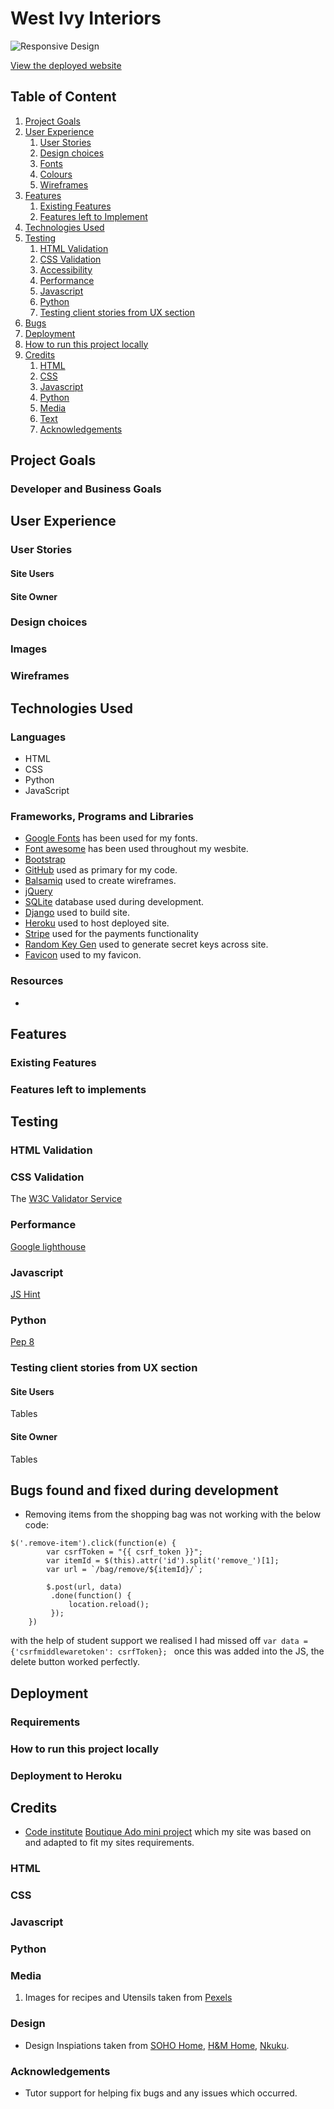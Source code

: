 # West Ivy Interiors 

![Responsive Design]()

[View the deployed website]()

## Table of Content 
1. [Project Goals](#project-goals)
2. [User Experience](#user-experience)
    1. [User Stories](#user-stories)
    2. [Design choices](#design-choices)
    3. [Fonts](#fonts)
    4. [Colours](#colours)
    5. [Wireframes](#wireframes)
3. [Features](#features)
    1. [Existing Features](#existing-features)
    2. [Features left to Implement](features-left-to-implement)
4. [Technologies Used](#technologies-used)
5. [Testing](#testing)
    1. [HTML Validation](#html-validation)
    2. [CSS Validation](#css-validation)
    3. [Accessibility](#accessibility)
    4. [Performance](#performance)
    5. [Javascript](#javascript)
    6. [Python](#python)
    7. [Testing client stories from UX section](#testing-client-stories-from-ux-section)
6. [Bugs](#bugs)
7. [Deployment](#deployment)
8. [How to run this project locally](#how-to-run-this-project-locally)
9. [Credits](#credits)
    1. [HTML](#html)
    2. [CSS](#css)
    3. [Javascript](#javascript)
    4. [Python](#python)
    4. [Media](#media)
    5. [Text](#text)
    6. [Acknowledgements](#acknowledgements)

## Project Goals


### Developer and Business Goals


## User Experience
### User Stories 

#### Site Users


#### Site Owner 


### Design choices 


### Images 


### Wireframes 


## Technologies Used 

### Languages 
* HTML 
* CSS 
* Python 
* JavaScript

### Frameworks, Programs and Libraries
* [Google Fonts](https://https://fonts.google.com/) has been used for my fonts.
* [Font awesome](https://fontawesome.com/) has been used throughout my wesbite.
* [Bootstrap](https://getbootstrap.com/)
* [GitHub](https://github.com/) used as primary for my code.
* [Balsamiq](https://balsamiq.com/) used to create wireframes.
* [jQuery]()
* [SQLite]() database used during development.
* [Django]() used to build site.
* [Heroku]() used to host deployed site.
* [Stripe]() used for the payments functionality
* [Random Key Gen](https://randomkeygen.com/) used to generate secret keys across site.
* [Favicon](https://favicon.io/) used to my favicon. 

### Resources
* 

## Features
### Existing Features 


### Features left to implements


## Testing
### HTML Validation


### CSS Validation
The [W3C Validator Service](https://jigsaw.w3.org/css-validator/#validate_by_uri) 

### Performance 
[Google lighthouse](https://developers.google.com/web/tools/lighthouse) 

### Javascript
[JS Hint](https://jshint.com/) 

### Python
[Pep 8](http://pep8online.com/)

### Testing client stories from UX section 

#### Site Users
Tables 


#### Site Owner 
Tables 

## Bugs found and fixed during development 
* Removing items from the shopping bag was not working with the below code: 
```
$('.remove-item').click(function(e) {
        var csrfToken = "{{ csrf_token }}";
        var itemId = $(this).attr('id').split('remove_')[1];
        var url = `/bag/remove/${itemId}/`;

        $.post(url, data)
         .done(function() {
             location.reload();
         });
    })
```
with the help of student support we realised I had missed off ```var data = {'csrfmiddlewaretoken': csrfToken}; ``` once this was added into the JS, the delete button worked perfectly.

## Deployment

### Requirements 


### How to run this project locally
 

### Deployment to Heroku


## Credits
* [Code institute](https://codeinstitute.net/) [Boutique Ado mini project](https://github.com/Code-Institute-Solutions/boutique_ado_v1) which my site was based on and adapted to fit my sites requirements. 


### HTML


### CSS


### Javascript


### Python 


### Media
1. Images for recipes and Utensils taken from [Pexels](https://www.pexels.com/)

### Design
* Design Inspiations taken from [SOHO Home](https://www.sohohome.com/new), [H&M Home](https://www2.hm.com/en_gb/home.html), [Nkuku](https://www.nkuku.com/).

### Acknowledgements 
* Tutor support for helping fix bugs and any issues which occurred. 

